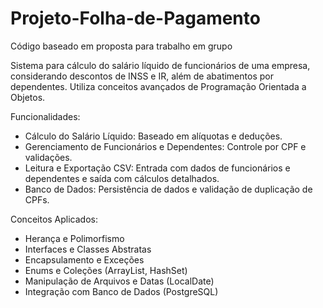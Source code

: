 # Projeto-Folha-de-Pagamento
Código baseado em proposta para trabalho em grupo

Sistema para cálculo do salário líquido de funcionários de uma empresa, considerando descontos de INSS e IR, 
além de abatimentos por dependentes. Utiliza conceitos avançados de Programação Orientada a Objetos.

Funcionalidades:

- Cálculo do Salário Líquido: Baseado em alíquotas e deduções.
- Gerenciamento de Funcionários e Dependentes: Controle por CPF e validações.
- Leitura e Exportação CSV: Entrada com dados de funcionários e dependentes e saída com cálculos detalhados.
- Banco de Dados: Persistência de dados e validação de duplicação de CPFs.

Conceitos Aplicados:

- Herança e Polimorfismo
- Interfaces e Classes Abstratas
- Encapsulamento e Exceções
- Enums e Coleções (ArrayList, HashSet)
- Manipulação de Arquivos e Datas (LocalDate)
- Integração com Banco de Dados (PostgreSQL)
